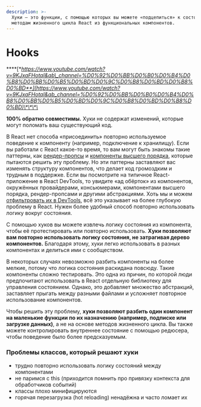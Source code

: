 ```yaml
---
description: >-
  Хуки — это функции, с помощью которых вы можете «подцепиться» к состоянию и
  методам жизненного цикла React из функциональных компонентов.
---
```


# Hooks

\*\*\*\*[**https://www.youtube.com/watch?v=9KJxaFHotqI&ab\_channel=%D0%92%D0%BB%D0%B0%D0%B4%D0%B8%D0%BB%D0%B5%D0%BD%D0%9C%D0%B8%D0%BD%D0%B8%D0%BD**](https://www.youtube.com/watch?v=9KJxaFHotqI&ab_channel=%D0%92%D0%BB%D0%B0%D0%B4%D0%B8%D0%BB%D0%B5%D0%BD%D0%9C%D0%B8%D0%BD%D0%B8%D0%BD)\*\*\*\*

**100% обратно совместимы.** Хуки не содержат изменений, которые могут поломать ваш существующий код.

В React нет способа «присоединить» повторно используемое поведение к компоненту \(например, подключение к хранилищу\). Если вы работали с React какое-то время, то вам могут быть знакомы такие паттерны, как [рендер-пропсы](https://ru.reactjs.org/docs/render-props.html) и [компоненты высшего порядка](https://ru.reactjs.org/docs/higher-order-components.html), которые пытаются решить эту проблему. Но эти паттерны заставляют вас изменять структуру компонентов, что делает код громоздким и трудным в поддержке. Если вы посмотрите на типичное React-приложение в React DevTools, то увидите «ад обёрток» из компонентов, окружённых провайдерами, консьюмерами, компонентами высшего порядка, рендер-пропсами и другими абстракциями. Хоть мы и можем [отфильтровать их в DevTools](https://github.com/facebook/react-devtools/pull/503), всё это указывает на более глубокую проблему в React. Нужен более удобный способ повторно использовать логику вокруг состояния.

С помощью хуков вы можете извлечь логику состояния из компонента, чтобы её протестировать или повторно использовать. **Хуки позволяют вам повторно использовать логику состояния, не затрагивая дерево компонентов.** Благодаря этому, хуки легко использовать в разных компонентах и делиться ими с сообществом.

В некоторых случаях невозможно разбить компоненты на более мелкие, потому что логика состояния раскидана повсюду. Такие компоненты сложно тестировать. Это одна из причин, по которой люди предпочитают использовать в React отдельную библиотеку для управления состоянием. Однако, это добавляет множество абстракций, заставляет прыгать между разными файлами и усложняет повторное использование компонентов.

Чтобы решить эту проблему, **хуки позволяют разбить один компонент на маленькие функции по их назначению \(например, подписке или загрузке данных\)**, а не на основе методов жизненного цикла. Вы также можете контролировать внутреннее состояние с помощью редюсера, чтобы поведение было более предсказуемым.

### Проблемы классов, который решают хуки

* трудно повторно использовать логику состояний между компонентами
* не паримся с this \(приходится помнить про привязку контекста для обработчиков событий\)
* классы плохо минифицируются
* горячая перезагрузка \(hot reloading\) ненадёжна и часто ломает их




